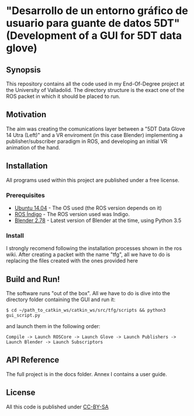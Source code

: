 # "Desarrollo de un entorno gráfico de usuario para guante de datos 5DT" (Development of a GUI for 5DT data glove)

## Synopsis

This repository contains all the code used in my End-Of-Degree project at the University of Valladolid. The directory structure is the exact one of the ROS packet in which it should be placed to run. 

## Motivation

The aim was creating the comunications layer between a "5DT Data Glove 14 Utra (Left)" and a VR enviroment (in this case Blender) implementing a publisher/subscriber paradigm in ROS, and developing an initial VR animation of the hand.

## Installation

All programs used within this project are published under a free license.

### Prerequisites

* [Ubuntu 14.04](https://www.ubuntu.com/) - The OS used (the ROS version depends on it)
* [ROS Índigo](http://wiki.ros.org/indigo) - The ROS version used was Indigo.
* [Blender 2.78](https://www.blender.org/) - Latest version of Blender at the time, using Python 3.5

### Install

I strongly recomend following the installation processes shown in the ros wiki. After creating a packet with the name "tfg", all we have to do is replacing the files created with the ones provided here

## Build and Run!

The software runs "out of the box". All we have to do is dive into the directory folder containing the GUI and run it:

```
$ cd ~/path_to_catkin_ws/catkin_ws/src/tfg/scripts && python3 gui_script.py
```

and launch them in the following order:

```
Compile -> Launch ROSCore -> Launch Glove -> Launch Publishers -> Launch Blender -> Launch Subscriptors
```



## API Reference

The full project is in the docs folder. Annex I contains a user guide.

## License

All this code is published under [CC-BY-SA](https://creativecommons.org/licenses/by-sa/4.0/legalcode)
